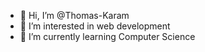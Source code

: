 - 👋 Hi, I’m @Thomas-Karam
- 👀 I’m interested in web development 
- 🌱 I’m currently learning Computer Science  
  

<!---
Thomas-Karam/Thomas-Karam is a ✨ special ✨ repository because its `README.md` (this file) appears on your GitHub profile.
You can click the Preview link to take a look at your changes.
--->

